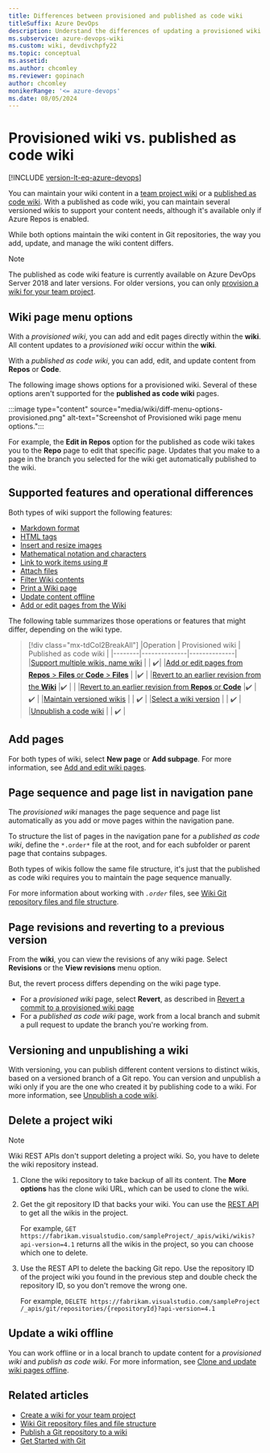 ```yaml
---
title: Differences between provisioned and published as code wiki
titleSuffix: Azure DevOps
description: Understand the differences of updating a provisioned wiki for a team project versus files you publish from a Git repository in Azure DevOps. 
ms.subservice: azure-devops-wiki
ms.custom: wiki, devdivchpfy22
ms.topic: conceptual
ms.assetid:
ms.author: chcomley
ms.reviewer: gopinach
author: chcomley
monikerRange: '<= azure-devops'
ms.date: 08/05/2024  
---
```


# Provisioned wiki vs. published as code wiki

[!INCLUDE [version-lt-eq-azure-devops](../../includes/version-lt-eq-azure-devops.md)] 

<!--- Supports https://go.microsoft.com/fwlink/?linkid=866310 -->

You can maintain your wiki content in a [team project wiki](wiki-create-repo.md) or a [published as code wiki](publish-repo-to-wiki.md). With a published as code wiki, you can maintain several versioned wikis to support your content needs, although it's available only if Azure Repos is enabled.

While both options maintain the wiki content in Git repositories, the way you add, update, and manage the wiki content differs.

> [!NOTE]  
> The published as code wiki feature is currently available on Azure DevOps Server 2018 and later versions. For older versions, you can only [provision a wiki for your team project](wiki-create-repo.md).  

## Wiki page menu options

With a *provisioned wiki*, you can add and edit pages directly within the **wiki**. All content updates to a *provisioned wiki* occur within the **wiki**.

With a *published as code wiki*, you can add, edit, and update content from **Repos** or **Code**.

The following image shows options for a provisioned wiki. Several of these options aren't supported for the **published as code wiki** pages.

:::image type="content" source="media/wiki/diff-menu-options-provisioned.png" alt-text="Screenshot of Provisioned wiki page menu options.":::

For example, the **Edit in Repos** option for the published as code wiki takes you to the **Repo** page to edit that specific page. Updates that you make to a page in the branch you selected for the wiki get automatically published to the wiki.

## Supported features and operational differences

Both types of wiki support the following features:

- [Markdown format](markdown-guidance.md)
- [HTML tags](markdown-guidance.md#use-html-tags-in-wiki-pages)
- [Insert and resize images](markdown-guidance.md#images)
- [Mathematical notation and characters](markdown-guidance.md#mathematical-notation)
- [Link to work items using #](markdown-guidance.md#link-to-work-items-from-a-wiki-page)
- [Attach files](markdown-guidance.md#attach)
- [Filter Wiki contents](filter-print-wiki.md)
- [Print a Wiki page](filter-print-wiki.md)
- [Update content offline](wiki-update-offline.md)
- [Add or edit pages from the Wiki](add-edit-wiki.md)

The following table summarizes those operations or features that might differ, depending on the wiki type.  

> [!div class="mx-tdCol2BreakAll"]
> |Operation |    Provisioned wiki    | Published as code wiki |
> |--------|--------------|--------------|  
> |[Support multiple wikis, name wiki](publish-repo-to-wiki.md)  |  | ✔️|
> |[Add or edit pages from **Repos** > **Files** or **Code** > **Files**](publish-repo-to-wiki.md) |  |✔️ |
> |[Revert to an earlier revision from the **Wiki**](wiki-view-history.md#revert-provision) |✔️ |  |
> |[Revert to an earlier revision from **Repos** or **Code**](wiki-view-history.md#revert-publish) |✔️ |✔️ |
> |[Maintain versioned wikis](#versioning) |  | ✔️ |
> |[Select a wiki version](publish-repo-to-wiki.md#select-a-wiki-version) |  | ✔️ |
> |[Unpublish a code wiki](publish-repo-to-wiki.md#unpublish-wiki) |  | ✔️ |

<a id="add-pages"></a>

## Add pages

For both types of wiki, select **New page** or **Add subpage**. For more information, see [Add and edit wiki pages](add-edit-wiki.md#add-a-wiki-page).

<a id="toc"></a>

## Page sequence and page list in navigation pane

The *provisioned wiki* manages the page sequence and page list automatically as you add or move pages within the navigation pane.

To structure the list of pages in the navigation pane for a *published as code wiki*, define the `*.order*` file at the root, and for each subfolder or parent page that contains subpages.

Both types of wikis follow the same file structure, it's just that the published as code wiki requires you to maintain the page sequence manually.

For more information about working with *`.order`* files, see [Wiki Git repository files and file structure](wiki-file-structure.md#order-file).

<a id="revisions"></a>

## Page revisions and reverting to a previous version

From the **wiki**, you can view the revisions of any wiki page. Select **Revisions** or the **View revisions** menu option.

But, the revert process differs depending on the wiki page type.  

- For a *provisioned wiki* page, select **Revert**, as described in [Revert a commit to a provisioned wiki page](wiki-view-history.md#revert-provision)
- For a *published as code wiki* page, work from a local branch and submit a pull request to update the branch you're working from.

<a id="versioning"></a>

## Versioning and unpublishing a wiki

With versioning, you can publish different content versions to distinct wikis, based on a versioned branch of a Git repo. You can version and unpublish a wiki only if you are the one who created it by publishing code to a wiki. For more information, see [Unpublish a code wiki](publish-repo-to-wiki.md#unpublish-wiki).

## Delete a project wiki

> [!NOTE]
> Wiki REST APIs don't support deleting a project wiki. So, you have to delete the wiki repository instead.

1. Clone the wiki repository to take backup of all its content. The **More options** has the clone wiki URL, which can be used to clone the wiki.

2. Get the git repository ID that backs your wiki. You can use the [REST API](/rest/api/azure/devops/wiki/wikis/get?view=azure-devops-rest-7.1&tabs=HTTP&preserve-view=true) to get all the wikis in the project.
   
   For example, `GET https://fabrikam.visualstudio.com/sampleProject/_apis/wiki/wikis?api-version=4.1` returns all the wikis in the project, so you can choose which one to delete.

3. Use the REST API to delete the backing Git repo. Use the repository ID of the project wiki you found in the previous step and double check the repository ID, so you don't remove the wrong one.

   For example, `DELETE https://fabrikam.visualstudio.com/sampleProject /_apis/git/repositories/{repositoryId}?api-version=4.1`

## Update a wiki offline

You can work offline or in a local branch to update content for a  *provisioned wiki* and *publish as code wiki*. For more information, see [Clone and update wiki pages offline](wiki-update-offline.md).

## Related articles

- [Create a wiki for your team project](./wiki-create-repo.md)
- [Wiki Git repository files and file structure](wiki-file-structure.md)
- [Publish a Git repository to a wiki](publish-repo-to-wiki.md)
- [Get Started with Git](../../repos/git/gitquickstart.md)
